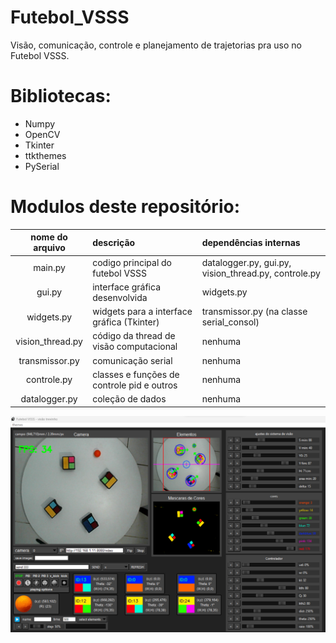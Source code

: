 # Futebol_VSSS
Visão, comunicação, controle e planejamento de trajetorias pra uso no Futebol VSSS.

# Bibliotecas:
* Numpy
* OpenCV
* Tkinter
* ttkthemes
* PySerial

# Modulos deste repositório:
| nome do arquivo  | descrição                                   | dependências internas                                 |
| :--------------: | :------------------------------------------ | :---------------------------------------------------- |
| main.py          | codigo principal do futebol VSSS            | datalogger.py, gui.py, vision_thread.py, controle.py  |
| gui.py           | interface gráfica desenvolvida              | widgets.py                                            |
| widgets.py       | widgets para a interface gráfica (Tkinter)  | transmissor.py (na classe serial_consol)              |
| vision_thread.py | código da thread de visão computacional     | nenhuma                                               |
| transmissor.py   | comunicação serial                          | nenhuma                                               |
| controle.py      | classes e funções de controle pid e outros  | nenhuma                                               |
| datalogger.py    | coleção de dados                            | nenhuma                                               |

![imagem da interface gráfica da visão](images/vision/gui.png)

